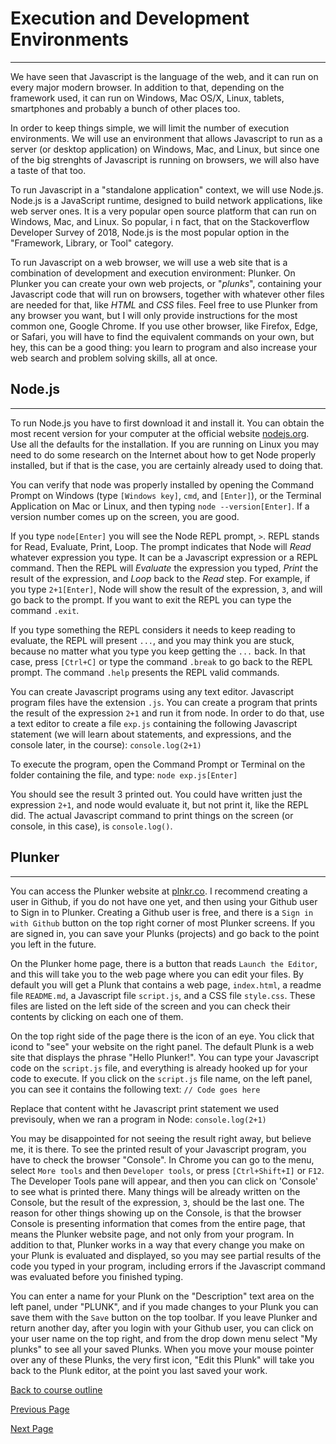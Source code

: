 # Execution and Development Environments

---

We have seen that Javascript is the language of the web, and it can run on every major modern browser. In addition to that, depending
on the framework used, it can run on Windows, Mac OS/X, Linux, tablets, smartphones and probably a bunch of other places too. 

In order to keep things simple, we will limit the number of execution environments. We will use an environment that allows Javascript to
run as a server (or desktop application) on Windows, Mac, and Linux, but since one of the big strenghts of Javascript is running on
browsers, we will also have a taste of that too.

To run Javascript in a "standalone application" context, we will use Node.js. Node.js is a JavaScript runtime, designed to build network
applications, like web server ones. It is a very popular open source platform that can run on Windows, Mac, and Linux. So popular, i
n fact, that on the Stackoverflow Developer Survey of 2018, Node.js is the most popular option in the "Framework, Library, or Tool" 
category.

To run Javascript on a web browser, we will use a web site that is a combination of development and execution environment: Plunker. On Plunker you can create your own web projects, or "_plunks_", containing your Javascript code that will run on browsers, together with whatever other files are needed for that, like _HTML_ and _CSS_ files. Feel free to use Plunker from any browser you want, but I will only provide instructions for the most common one, Google Chrome. If you use other browser, like Firefox, Edge, or Safari, you will have  to find the equivalent commands on your own, but hey, this can be a good thing: you learn to program and also increase your web search and problem solving skills, all at once.

## Node.js

---

To run Node.js you have to first download it and install it. You can obtain the most recent version for your computer at the official website [nodejs.org](https://nodejs.org). Use all the defaults for the installation. If you are running on Linux you may need to do some research on the Internet about how to get Node properly installed, but if that is the case, you are certainly already used to doing that.

You can verify that node was properly installed by opening the Command Prompt on Windows (type `[Windows key]`, `cmd`, and `[Enter]`), or the Terminal Application on Mac or Linux, and then typing `node --version[Enter]`. If a version number comes up on the screen, you are good.

If you type `node[Enter]` you will see the Node REPL prompt, `>`. REPL stands for Read, Evaluate, Print, Loop. The prompt indicates that Node will _Read_ whatever expression you type. It can be a Javascript expression or a REPL command. Then the REPL will _Evaluate_ the expression you typed, _Print_ the result of the expression, and _Loop_ back to the _Read_ step. For example, if you type `2+1[Enter]`, Node will show the result of the expression, `3`, and will go back to the prompt. If you want to exit the REPL you can type the command `.exit`.

If you type something the REPL considers it needs to keep reading to evaluate, the REPL will present `...`, and you may think you are stuck, because no matter what you type you keep getting the `...` back. In that case, press `[Ctrl+C]` or type the command `.break` to go back to the REPL prompt. The command `.help` presents the REPL valid commands.

You can create Javascript programs using any text editor. Javascript program files have the extension `.js`. You can create a program that prints the result of the expression `2+1` and run it from node. In order to do that, use a text editor to create a file `exp.js` containing the following Javascript statement (we will learn about statements, and expressions, and the console later, in the course): ```console.log(2+1)```

To execute the program, open the Command Prompt or Terminal on the folder containing the file, and type: ```node exp.js[Enter]```

You should see the result 3 printed out. You could have written just the expression `2+1`, and node would evaluate it, but not print it, like the REPL did. The actual Javascript command to print things on the screen (or console, in this case), is `console.log()`.

## Plunker

---

You can access the Plunker website at [plnkr.co](https://plnkr.co). I recommend creating a user in Github, if you do not have one yet, and then using your Github user to Sign in to Plunker. Creating a Github user is free, and there is a `Sign in with Github` button on the top right corner of most Plunker screens. If you are signed in, you can save your Plunks (projects) and go back to the point you left in the future.

On the Plunker home page, there is a button that reads `Launch the Editor`, and this will take you to the web page where you can edit your files. By default you will get a Plunk that contains a web page, `index.html`, a readme file `README.md`, a Javascript file `script.js`, and a CSS file `style.css`. These files are listed on the left side of the screen and you can check their contents by clicking on each one of them.

On the top right side of the page there is the icon of an eye. You click that icond to "see" your website on the right panel. The default Plunk is a web site that displays the phrase "Hello Plunker!". You can type your Javascript code on the `script.js` file, and everything is already hooked up for your code to execute. If you click on the `script.js` file name, on the left panel, you can see it contains the following text: ```// Code goes here```

Replace that content witht he Javascript print statement we used previsouly, when we ran a program in Node: ```console.log(2+1)```

You may be disappointed for not seeing the result right away, but believe me, it is there. To see the printed result of your Javascript program, you have to check the browser "Console". In Chrome you can go to the menu, select `More tools` and then `Developer tools`, or press `[Ctrl+Shift+I]` or `F12`. The Developer Tools pane will appear, and then you can click on 'Console' to see what is printed there. Many things will be already written on the Console, but the result of the expression, `3`, should be the last one. The reason for other things showing up on the Console, is that the browser Console is presenting information that comes from the entire page, that means the Plunker website page, and not only from your program. In addition to that, Plunker works in a way that every change you make on your Plunk is evaluated and displayed, so you may see partial results of the code you typed in your program, including errors if the Javascript command was evaluated before you finished typing.

You can enter a name for your Plunk on the "Description" text area on the left panel, under "PLUNK", and if you made changes to your Plunk you can save them with the `Save` button on the top toolbar. If you leave Plunker and return another day, after you login with your Github user, you can click on your user name on the top right, and from the drop down menu select "My plunks" to see all your saved Plunks. When you move your mouse pointer over any of these Plunks, the very first icon, "Edit this Plunk" will take you back to the Plunk editor, at the point you last saved your work.

[Back to course outline](https://github.com/mbarsott/LearnProgrammingWithJavascript/blob/master/README.md#learnprogrammingwithjavascript)

[Previous Page](https://github.com/mbarsott/LearnProgrammingWithJavascript/blob/master/02_WhyJavaScript.md#why-javascript)

[Next Page](https://github.com/mbarsott/LearnProgrammingWithJavascript/blob/master/README.md#learnprogrammingwithjavascript)
